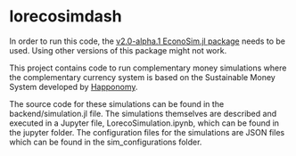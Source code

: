# lorecosimdash

In order to run this code, the [v2.0-alpha.1 EconoSim.jl package](https://github.com/HapponomyOrg/EconoSim.jl/releases/tag/v2.0-alpha.1) needs to be used. Using other versions of this package might not work.

This project contains code to run complementary money simulations where the complementary currency system is based on the Sustainable Money System developed by [Happonomy](http://happonomy.org).

The source code for these simulations can be found in the backend/simulation.jl file.
The simulations themselves are described and executed in a Jupyter file, LorecoSimulation.ipynb, which can be found in the jupyter folder.
The configuration files for the simulations are JSON files which can be found in the sim_configurations folder.
